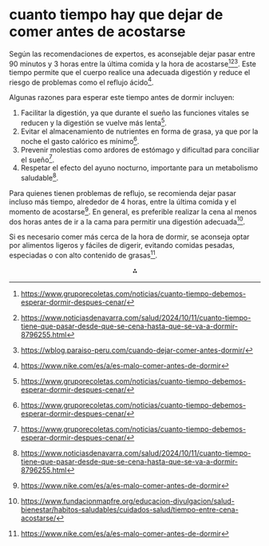 # cuanto tiempo hay que dejar de comer antes de acostarse

Según las recomendaciones de expertos, es aconsejable dejar pasar entre 90 minutos y 3 horas entre la última comida y la hora de acostarse[^1][^3][^4]. Este tiempo permite que el cuerpo realice una adecuada digestión y reduce el riesgo de problemas como el reflujo ácido[^2].

Algunas razones para esperar este tiempo antes de dormir incluyen:

1. Facilitar la digestión, ya que durante el sueño las funciones vitales se reducen y la digestión se vuelve más lenta[^1].
2. Evitar el almacenamiento de nutrientes en forma de grasa, ya que por la noche el gasto calórico es mínimo[^1].
3. Prevenir molestias como ardores de estómago y dificultad para conciliar el sueño[^1].
4. Respetar el efecto del ayuno nocturno, importante para un metabolismo saludable[^3].

Para quienes tienen problemas de reflujo, se recomienda dejar pasar incluso más tiempo, alrededor de 4 horas, entre la última comida y el momento de acostarse[^2]. En general, es preferible realizar la cena al menos dos horas antes de ir a la cama para permitir una digestión adecuada[^5].

Si es necesario comer más cerca de la hora de dormir, se aconseja optar por alimentos ligeros y fáciles de digerir, evitando comidas pesadas, especiadas o con alto contenido de grasas[^2].

<div style="text-align: center">⁂</div>

[^1]: https://www.gruporecoletas.com/noticias/cuanto-tiempo-debemos-esperar-dormir-despues-cenar/

[^2]: https://www.nike.com/es/a/es-malo-comer-antes-de-dormir

[^3]: https://www.noticiasdenavarra.com/salud/2024/10/11/cuanto-tiempo-tiene-que-pasar-desde-que-se-cena-hasta-que-se-va-a-dormir-8796255.html

[^4]: https://wblog.paraiso-peru.com/cuando-dejar-comer-antes-dormir/

[^5]: https://www.fundacionmapfre.org/educacion-divulgacion/salud-bienestar/habitos-saludables/cuidados-salud/tiempo-entre-cena-acostarse/

[^6]: https://www.bbc.com/mundo/noticias-37278948

[^7]: https://www.womenshealthmag.com/es/nutricion-dietetica/a60945207/mejor-hora-cenar-adelantar/

[^8]: https://www.beds.es/blog/tiempo-digestion-dormir/

